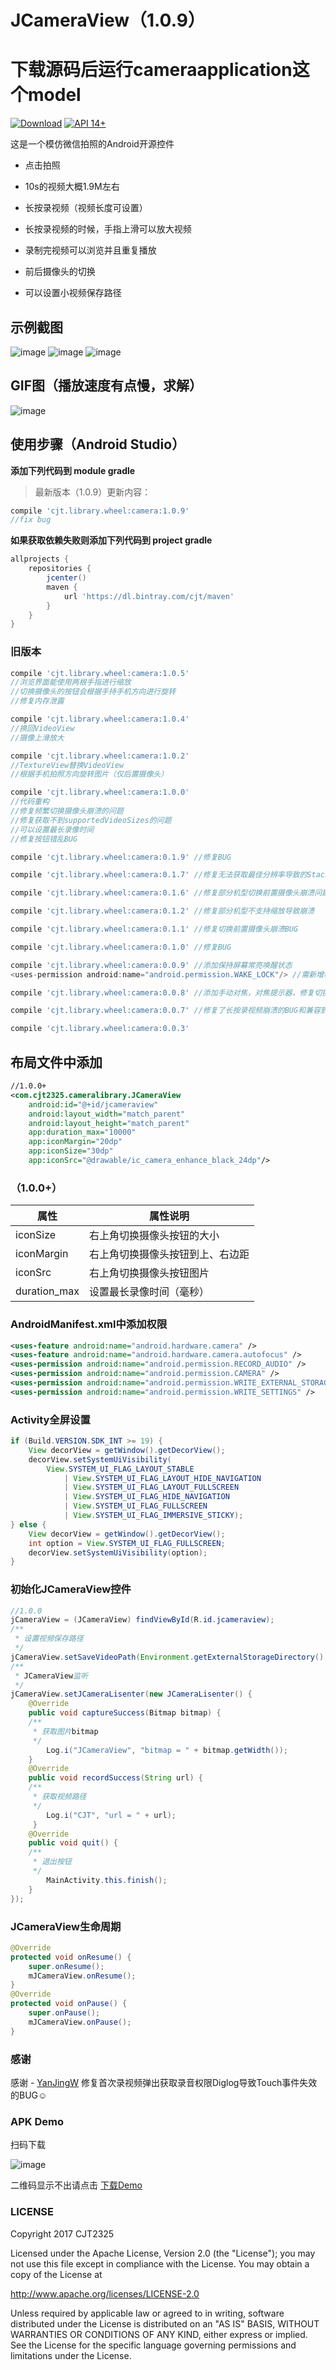 # JCameraView（1.0.9）
# 下载源码后运行cameraapplication这个model

 [![Download](https://api.bintray.com/packages/cjt/maven/cameraView/images/download.svg)](https://bintray.com//cjt/maven/cameraView/_latestVersion) [![API 14+](https://img.shields.io/badge/API-14%2B-green.svg)](https://github.com/CJT2325/CameraView)

这是一个模仿微信拍照的Android开源控件

- 点击拍照

- 10s的视频大概1.9M左右

- 长按录视频（视频长度可设置）

- 长按录视频的时候，手指上滑可以放大视频

- 录制完视频可以浏览并且重复播放

- 前后摄像头的切换

- 可以设置小视频保存路径

## 示例截图

![image](https://github.com/CJT2325/CameraView/blob/master/assets/screenshot_0.jpg)
![image](https://github.com/CJT2325/CameraView/blob/master/assets/screenshot_1.jpg)
![image](https://github.com/CJT2325/CameraView/blob/master/assets/screenshot_2.jpg)

## GIF图（播放速度有点慢，求解）

![image](https://github.com/CJT2325/CameraView/blob/master/assets/video.gif)

## 使用步骤（Android Studio）

**添加下列代码到 module gradle**

> 最新版本（1.0.9）更新内容：
```gradle
compile 'cjt.library.wheel:camera:1.0.9'
//fix bug
```
**如果获取依赖失败则添加下列代码到 project gradle**
```gradle
allprojects {
    repositories {
        jcenter()
        maven {
            url 'https://dl.bintray.com/cjt/maven'
        }
    }
}
```

### 旧版本
```gradle
compile 'cjt.library.wheel:camera:1.0.5'
//浏览界面能使用两根手指进行缩放
//切换摄像头的按钮会根据手持手机方向进行旋转
//修复内存泄露

compile 'cjt.library.wheel:camera:1.0.4'
//换回VideoView
//摄像上滑放大

compile 'cjt.library.wheel:camera:1.0.2'
//TextureView替换VideoView
//根据手机拍照方向旋转图片（仅后置摄像头）

compile 'cjt.library.wheel:camera:1.0.0'
//代码重构
//修复频繁切换摄像头崩溃的问题
//修复获取不到supportedVideoSizes的问题
//可以设置最长录像时间
//修复按钮错乱BUG

compile 'cjt.library.wheel:camera:0.1.9' //修复BUG

compile 'cjt.library.wheel:camera:0.1.7' //修复无法获取最佳分辨率导致的StackOverFlowError

compile 'cjt.library.wheel:camera:0.1.6' //修复部分机型切换前置摄像头崩溃问题和添加动态权限申请

compile 'cjt.library.wheel:camera:0.1.2' //修复部分机型不支持缩放导致崩溃

compile 'cjt.library.wheel:camera:0.1.1' //修复切换前置摄像头崩溃BUG

compile 'cjt.library.wheel:camera:0.1.0' //修复BUG

compile 'cjt.library.wheel:camera:0.0.9' //添加保持屏幕常亮唤醒状态
<uses-permission android:name="android.permission.WAKE_LOCK"/> //需新增权限

compile 'cjt.library.wheel:camera:0.0.8' //添加手动对焦，对焦提示器，修复切换到前置摄像头崩溃的BUG

compile 'cjt.library.wheel:camera:0.0.7' //修复了长按录视频崩溃的BUG和兼容到Android4.0

compile 'cjt.library.wheel:camera:0.0.3' 
```
## 布局文件中添加
```xml
//1.0.0+
<com.cjt2325.cameralibrary.JCameraView
    android:id="@+id/jcameraview"
    android:layout_width="match_parent"
    android:layout_height="match_parent"
    app:duration_max="10000"
    app:iconMargin="20dp"
    app:iconSize="30dp"
    app:iconSrc="@drawable/ic_camera_enhance_black_24dp"/>
```
### （1.0.0+）
属性 | 属性说明
---|---
iconSize | 右上角切换摄像头按钮的大小
iconMargin | 右上角切换摄像头按钮到上、右边距
iconSrc | 右上角切换摄像头按钮图片
duration_max | 设置最长录像时间（毫秒）

### AndroidManifest.xml中添加权限
```xml
<uses-feature android:name="android.hardware.camera" />
<uses-feature android:name="android.hardware.camera.autofocus" />
<uses-permission android:name="android.permission.RECORD_AUDIO" />
<uses-permission android:name="android.permission.CAMERA" />
<uses-permission android:name="android.permission.WRITE_EXTERNAL_STORAGE" />
<uses-permission android:name="android.permission.WRITE_SETTINGS" />
```
### Activity全屏设置
```java
if (Build.VERSION.SDK_INT >= 19) {
    View decorView = getWindow().getDecorView();
    decorView.setSystemUiVisibility(
        View.SYSTEM_UI_FLAG_LAYOUT_STABLE
            | View.SYSTEM_UI_FLAG_LAYOUT_HIDE_NAVIGATION
            | View.SYSTEM_UI_FLAG_LAYOUT_FULLSCREEN
            | View.SYSTEM_UI_FLAG_HIDE_NAVIGATION
            | View.SYSTEM_UI_FLAG_FULLSCREEN
            | View.SYSTEM_UI_FLAG_IMMERSIVE_STICKY);
} else {
    View decorView = getWindow().getDecorView();
    int option = View.SYSTEM_UI_FLAG_FULLSCREEN;
    decorView.setSystemUiVisibility(option);
}
```
### 初始化JCameraView控件
```java
//1.0.0
jCameraView = (JCameraView) findViewById(R.id.jcameraview);
/**
 * 设置视频保存路径
 */
jCameraView.setSaveVideoPath(Environment.getExternalStorageDirectory().getPath() + File.separator + "JCamera");
/**
 * JCameraView监听
 */
jCameraView.setJCameraLisenter(new JCameraLisenter() {
    @Override
    public void captureSuccess(Bitmap bitmap) {
    /**
     * 获取图片bitmap
     */
        Log.i("JCameraView", "bitmap = " + bitmap.getWidth());
    }
    @Override
    public void recordSuccess(String url) {
    /**
     * 获取视频路径
     */
        Log.i("CJT", "url = " + url);
     }
    @Override
    public void quit() {
    /**
     * 退出按钮
     */
        MainActivity.this.finish();
    }
});
```
### JCameraView生命周期
```java
@Override
protected void onResume() {
    super.onResume();
    mJCameraView.onResume();
}
@Override
protected void onPause() {
    super.onPause();
    mJCameraView.onPause();
}
```

### 感谢

感谢 - [YanJingW](https://github.com/YanJingW) 修复首次录视频弹出获取录音权限Diglog导致Touch事件失效的BUG:relaxed:

### APK Demo
扫码下载

![image](https://github.com/CJT2325/CameraView/blob/master/assets/QRcode.png)

二维码显示不出请点击 [下载Demo](http://fir.im/8xnw)



### LICENSE
Copyright 2017 CJT2325

Licensed under the Apache License, Version 2.0 (the "License"); you may not use this file except in compliance with the License. You may obtain a copy of the License at

   http://www.apache.org/licenses/LICENSE-2.0
   
Unless required by applicable law or agreed to in writing, software distributed under the License is distributed on an "AS IS" BASIS, WITHOUT WARRANTIES OR CONDITIONS OF ANY KIND, either express or implied. See the License for the specific language governing permissions and limitations under the License.

